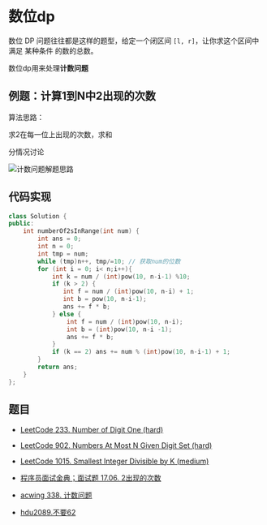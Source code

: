 # 数位dp

数位 DP 问题往往都是这样的题型，给定一个闭区间 `[l, r]`，让你求这个区间中满足 某种条件 的数的总数。

数位dp用来处理**计数问题**

## 例题：计算1到N中2出现的次数

算法思路：

求2在每一位上出现的次数，求和

分情况讨论

![计数问题解题思路](https://muyids.oss-cn-beijing.aliyuncs.com/dp-counter.png)

## 代码实现

```cpp
class Solution {
public:
    int numberOf2sInRange(int num) {
        int ans = 0;
        int n = 0;
        int tmp = num;
        while (tmp)n++, tmp/=10; // 获取num的位数
        for (int i = 0; i< n;i++){
            int k = num / (int)pow(10, n-i-1) %10;
            if (k > 2) {
               int f = num / (int)pow(10, n-i) + 1;
               int b = pow(10, n-i-1);
               ans += f * b;
            } else {
                int f = num / (int)pow(10, n-i);
                int b = (int)pow(10, n-i -1);
                ans += f * b;
            }
            if (k == 2) ans += num % (int)pow(10, n-i-1) + 1;
        }
        return ans;
    }
};
```

## 题目

- [LeetCode 233. Number of Digit One (hard)](./problems/201-300/233.number-of-digit-one.md)

- [LeetCode 902. Numbers At Most N Given Digit Set (hard)](./problems/901-1000/902.numbers-at-most-n-given-digit-set.md)

- [LeetCode 1015. Smallest Integer Divisible by K (medium)](./problems/1001-1100/1015.smallest-integer-divisible-by-k.md)

- [程序员面试金典；面试题 17.06. 2出现的次数](https://leetcode-cn.com/problems/number-of-2s-in-range-lcci/)

- [acwing 338. 计数问题](https://www.acwing.com/problem/content/340/)

- [hdu2089.不要62](http://acm.hdu.edu.cn/showproblem.php?pid=2089)
